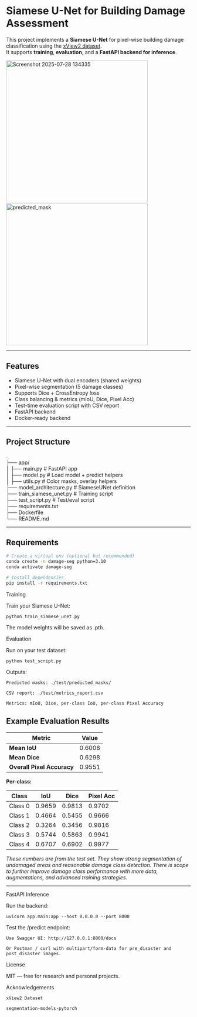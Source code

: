 # Siamese U-Net for Building Damage Assessment

This project implements a **Siamese U-Net** for pixel-wise building damage classification using the [xView2 dataset](https://xview2.org/).  
It supports **training**, **evaluation**, and a **FastAPI backend for inference**.

<img width="386" height="386" alt="Screenshot 2025-07-28 134335" src="https://github.com/user-attachments/assets/10fe09ed-185b-4d86-bfd2-e9925a5e2d2b" />&nbsp;&nbsp;&nbsp;&nbsp;&nbsp;&nbsp;&nbsp;&nbsp;
<img width="386" height="386" alt="predicted_mask" src="https://github.com/user-attachments/assets/286c2188-1eca-4b71-88fa-c9dc998dc317" />

---

## Features

- Siamese U-Net with dual encoders (shared weights)
- Pixel-wise segmentation (5 damage classes)
- Supports Dice + CrossEntropy loss
- Class balancing & metrics (mIoU, Dice, Pixel Acc)
- Test-time evaluation script with CSV report
-  FastAPI backend 
-  Docker-ready backend

---


## Project Structure

.  
├── app/  
│ ├── main.py # FastAPI app  
│ ├── model.py # Load model + predict helpers  
│ ├── utils.py # Color masks, overlay helpers  
├── model_architecture.py # SiameseUNet definition  
├── train_siamese_unet.py # Training script  
├── test_script.py # Test/eval script  
├── requirements.txt  
├── Dockerfile  
└── README.md  



---

  
## Requirements

```bash
# Create a virtual env (optional but recommended)
conda create -n damage-seg python=3.10
conda activate damage-seg

# Install dependencies
pip install -r requirements.txt
```



Training

Train your Siamese U-Net:
```
python train_siamese_unet.py
```
The model weights will be saved as .pth.





Evaluation

Run on your test dataset:
```
python test_script.py
```
Outputs:

    Predicted masks: ./test/predicted_masks/

    CSV report: ./test/metrics_report.csv

    Metrics: mIoU, Dice, per-class IoU, per-class Pixel Accuracy


## Example Evaluation Results

| Metric | Value |
|----------------|-----------|
| **Mean IoU**   | 0.6008 |
| **Mean Dice**  | 0.6298 |
| **Overall Pixel Accuracy** | 0.9551 |

**Per-class:**

| Class | IoU | Dice | Pixel Acc |
|-------|------|------|----------------|
| Class 0 | 0.9659 | 0.9813 | 0.9702 |
| Class 1 | 0.4664 | 0.5455 | 0.9666 |
| Class 2 | 0.3264 | 0.3456 | 0.9816 |
| Class 3 | 0.5744 | 0.5863 | 0.9941 |
| Class 4 | 0.6707 | 0.6902 | 0.9977 |

*These numbers are from the test set. They show strong segmentation of undamaged areas and reasonable damage class detection. There is scope to further improve damage class performance with more data, augmentations, and advanced training strategies.*

---



FastAPI Inference 

Run the backend:
```
uvicorn app.main:app --host 0.0.0.0 --port 8000
```

Test the /predict endpoint:

    Use Swagger UI: http://127.0.0.1:8000/docs

    Or Postman / curl with multipart/form-data for pre_disaster and post_disaster images.





License

MIT — free for research and personal projects.





Acknowledgements

    xView2 Dataset

    segmentation-models-pytorch
